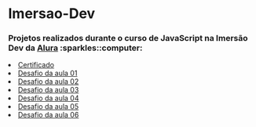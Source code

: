 <h1>Imersao-Dev</h1>

<h3> Projetos realizados durante o curso de JavaScript na Imersão Dev da <a href="https://www.alura.com.br/">Alura</a> :sparkles::computer:</h3>

<li><a href = "https://github.com/alannapaiva/Imersao-Dev/tree/main/Aula10">Certificado</a></li>
<li><a href = "https://github.com/alannapaiva/Imersao-Dev/tree/main/Aula01">Desafio da aula 01</a></li>
<li><a href = "https://github.com/alannapaiva/Imersao-Dev/tree/main/Aula02">Desafio da aula 02</a></li>
<li><a href = "https://github.com/alannapaiva/Imersao-Dev/tree/main/Aula03">Desafio da aula 03</a></li>
<li><a href = "https://github.com/alannapaiva/Imersao-Dev/tree/main/Aula04">Desafio da aula 04</a></li>
<li><a href = "https://github.com/alannapaiva/Imersao-Dev/tree/main/Aula05">Desafio da aula 05</a></li>
<li><a href = "https://github.com/alannapaiva/Imersao-Dev/tree/main/Aula06">Desafio da aula 06</a></li>


<img href = "https://images4.alphacoders.com/100/thumb-350-1008904.png">



